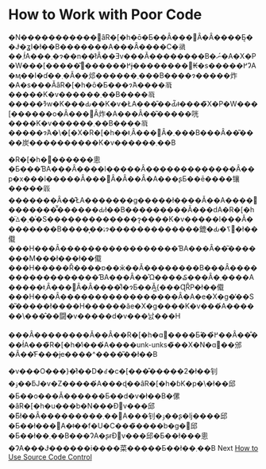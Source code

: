 # How to Work with Poor Code

�N�����������򈫂ȃR�\[�h�ō�Ƃ��Ȃ���΂Ȃ�Ȃ����Ƃ͔��Ɉ�ʓI�ł��B�������A���Ȃ����C�𗚂��܂ł́A���܂�ɂ��n��ł͂Ȃ��Ǝv���Ă��������B�ނ�́A�X�P�W���\[�����͂𖞂������߂ɉ��������΂₭�s�����߂ɁA�ӎ��I�ɗ��܂�Ă��邩������܂���B����ɂ�����炸�A�s���ĂȃR�\[�h�ō�Ƃ���ɂ́A����𗝉�����K�v������܂��B����𗝉�����ɂ͊w�K���Ԃ��K�v�ŁA���̎��Ԃ͂ǂ����̃X�P�W���\[������o�Ȃ���΂Ȃ炸�A���Ȃ��͂�����咣����K�v������܂��B����𗝉�����ɂ́A�\�\[�X�R�\[�h��ǂ܂Ȃ���΂Ȃ�܂���B���Ȃ��͂����炭����������K�v������܂��B

�R�\[�h�𕶏������悤�Ƃ���ƁA���Ȃ����l�����Ȃ�������������Ȃ��p�x���l�����Ȃ���΂Ȃ�Ȃ��Ȃ�A���ʂƂ��ē����镶�����𗧂�������Ȃ��̂ŁA�������g�����ł����Ă��A����𕶏�������̂͂������Ԃł��B���������Ă���ԁA�R�\[�h�̈ꕔ�܂��͑S�������������ɂ͉����K�v�����l���Ă��������B����͎��ۂɂ�������������鎞�Ԃ�ߖ񂷂�ł��傤���H���Ȃ�����������������ƁA���Ȃ��͂�������M���ł���ł��傤���H�����Ř����ɒ��ӂ��Ă��������B���Ȃ�����������������ƁA���Ȃ��͑Ώ����₷���Ȃ�܂����A�����ǂ܂Ȃ���΂Ȃ�Ȃ����̐l�ɂƂ��Ă͖{���ɊȒP�ł��傤���H���Ȃ�����������������Ȃ�A�e�X�g�̕��S�͂�����ł����H������ăe�X�g����K�v���́A������\���̂��闘�v�����d�v���낤���H

���Ȃ��������Ă��Ȃ��R�\[�h�ɑ΂����Ƃ̂��߂̂��Ȃ��̐���ł́A���̃R�\[�h�̕i���́A����unk-unks�̃��X�N�ɑ΂��邠�Ȃ��̔F���ɉe����^����͂��ł��B

�v���O���}�̍ł��D�ꂽ�c�\[���̂�����2�ł��钊�ۉ��ƃJ�v�Z�����́A���ɖ��ȃR�\[�h�ɓK�p�\�ł��邱�Ƃ��o���Ă������Ƃ��d�v�ł��B�傫�ȃR�\[�h�u���b�N���Đ݌v���邱�Ƃ͂ł��Ȃ���������܂��񂪁A���钊�ۉ��ʂ�ǉ����邱�Ƃ��ł���΁A�ǂ��f�U�C���̃����b�g�𓾂邱�Ƃ��ł��܂��B���ɁA�ʂɍĐ݌v���邱�Ƃ��ł���悤�ɁA���Ɉ������i����菜�����Ƃ��ł��܂��B Next [How to Use Source Code Control](07-How-to-Use-Source-Code-Control.md)
